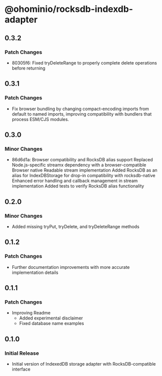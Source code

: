 # @ohominio/rocksdb-indexdb-adapter

## 0.3.2

### Patch Changes

- 80305f6: Fixed tryDeleteRange to properly complete delete operations before returning

## 0.3.1

### Patch Changes

- Fix browser bundling by changing compact-encoding imports from default to named imports, improving compatibility with bundlers that process ESM/CJS modules.

## 0.3.0

### Minor Changes

- 86d6d1a: Browser compatibility and RocksDB alias support
  Replaced Node.js-specific streamx dependency with a browser-compatible
  Browser native Readable stream implementation
  Added RocksDB as an alias for IndexDBStorage for drop-in compatibility
  with rocksdb-native
  Enhanced error handling and callback management in stream implementation
  Added tests to verify RocksDB alias functionality

## 0.2.0

### Minor Changes

- Added missing tryPut, tryDelete, and tryDeleteRange methods

## 0.1.2

### Patch Changes

- Further documentation improvements with more accurate implementation details

## 0.1.1

### Patch Changes

- Improving Readme
  - Added experimental disclaimer
  - Fixed database name examples

## 0.1.0

### Initial Release

- Initial version of IndexedDB storage adapter with RocksDB-compatible interface
